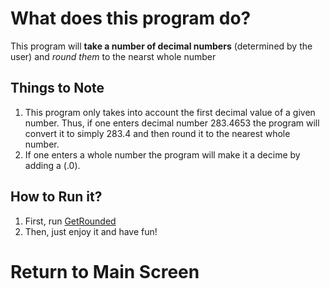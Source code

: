 # What does this program do?

This program will **take a number of decimal numbers** (determined by the user) and *round them* to the nearst whole number

## Things to Note

1. This program only takes into account the first decimal value of a given number. Thus, if one enters decimal number 283.4653 the program will convert it to simply 283.4 and then round it to the nearest whole number. 
2. If one enters a whole number the program will make it a decime by adding a (.0).

## How to Run it?
1. First, run [GetRounded](http://cpp.sh/2jsnn) 
2. Then, just enjoy it and have fun!

# Return to Main Screen
